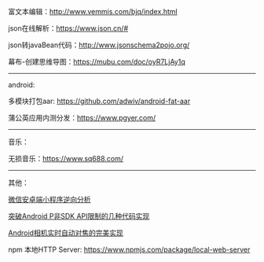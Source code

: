 富文本编辑：<http://www.vemmis.com/bjq/index.html>

json在线解析：<https://www.json.cn/#>

json转javaBean代码：<http://www.jsonschema2pojo.org/>

幕布-创建思维导图：<https://mubu.com/doc/oyR7LjAy1q>

---

android:

多模块打包aar: <https://github.com/adwiv/android-fat-aar>

蒲公英应用内测分发：<https://www.pgyer.com/>

---

音乐：

无损音乐：<https://www.sq688.com/>

---

其他：

[微信安卓端小程序逆向分析](http://guofeng007.com/2017/10/16/wechat-mini-app/#%E5%BE%AE%E4%BF%A1%E5%AE%89%E5%8D%93%E7%AB%AF%E5%B0%8F%E7%A8%8B%E5%BA%8F%E9%80%86%E5%90%91%E5%88%86%E6%9E%90%E5%AE%83%E5%B1%B1%E4%B9%8B%E7%9F%B3%E5%8F%AF%E4%BB%A5%E6%94%BB%E7%8E%89)

[突破Android P非SDK API限制的几种代码实现](http://guofeng007.com/2018/09/18/AndroidP%E9%99%90%E5%88%B6/#%E7%AA%81%E7%A0%B4android-p%E9%9D%9Esdk-api%E9%99%90%E5%88%B6%E7%9A%84%E5%87%A0%E7%A7%8D%E4%BB%A3%E7%A0%81%E5%AE%9E%E7%8E%B0)

[Android相机实时自动对焦的完美实现](http://guofeng007.com/2018/08/06/%E7%9B%B8%E6%9C%BA%E6%8B%8D%E7%85%A7%E5%AF%B9%E7%84%A6%E6%96%B9%E6%A1%88/#android%E7%9B%B8%E6%9C%BA%E5%AE%9E%E6%97%B6%E8%87%AA%E5%8A%A8%E5%AF%B9%E7%84%A6%E7%9A%84%E5%AE%8C%E7%BE%8E%E5%AE%9E%E7%8E%B0)

npm 本地HTTP Server: <https://www.npmjs.com/package/local-web-server>